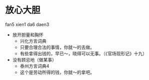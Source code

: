 # 放心大胆
fan5 xien1 da6 daen3
+ 放开胆量和胸怀
  * 兴化方言词典
  - 只要合理合法的事情，你就～的去做。
  - 有些拿得出钱的，早已～，晓得可以无事。（《官场现形记》十九）
+ 没有顾忌地（做某事）
  * 泰州方言词典4
  - 这个是劳动所得的钱，你就～的拿吧。
